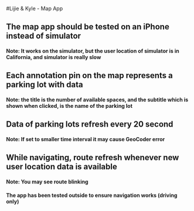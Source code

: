 #Lijie & Kyle - Map App

## The map app should be tested on an iPhone instead of simulator
#### Note: It works on the simulator, but the user location of simulator is in California, and simulator is really slow

## Each annotation pin on the map represents a parking lot with data
#### Note: the title is the number of available spaces, and the subtitle which is shown when clicked, is the name of the parking lot

## Data of parking lots refresh every 20 second
#### Note: If set to smaller time interval it may cause GeoCoder error

## While navigating, route refresh whenever new user location data is available
#### Note: You may see route blinking
#### The app has been tested outside to ensure navigation works (driving only)
